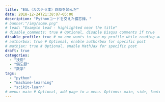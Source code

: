 ```yaml
---
title: "ESL（カステラ本）四章を読んだ"
date: 2018-12-24T21:38:07-05:00
description: "Pythonコードを交えた備忘録。"
# banner:"/img/some.png"
# lead: "Example lead - highlighted near the title"
# disable_comments: true # Optional, disable Disqus comments if true
disable_profile: true # no one wants to see my profile while reading articles
# authorbox: true # Optional, enable authorbox for specific post
# mathjax: true # Optional, enable MathJax for specific post
draft: true
categories:
  - "技術"
  - "備忘録"
  - "数学"
tags:
  - "python"
  - "machine-learning"
  - "scikit-learn"
# menu: main # Optional, add page to a menu. Options: main, side, footer
---
```

